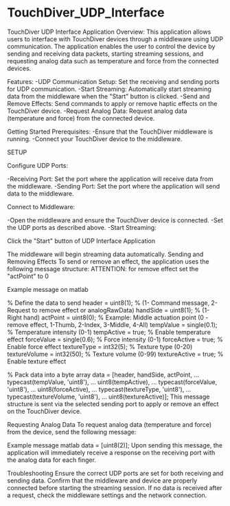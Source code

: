 # TouchDiver_UDP_Interface

TouchDiver UDP Interface Application
Overview:
This application allows users to interface with TouchDiver devices through a middleware using UDP communication. The application enables the user to control the device by sending and receiving data packets, starting streaming sessions, and requesting analog data such as temperature and force from the connected devices.

Features:
-UDP Communication Setup: Set the receiving and sending ports for UDP communication.
-Start Streaming: Automatically start streaming data from the middleware when the "Start" button is clicked.
-Send and Remove Effects: Send commands to apply or remove haptic effects on the TouchDiver device.
-Request Analog Data: Request analog data (temperature and force) from the connected device.

Getting Started
Prerequisites:
-Ensure that the TouchDiver middleware is running.
-Connect your TouchDiver device to the middleware.

SETUP

Configure UDP Ports:

-Receiving Port: Set the port where the application will receive data from the middleware.
-Sending Port: Set the port where the application will send data to the middleware.

Connect to Middleware:

-Open the middleware and ensure the TouchDiver device is connected.
-Set the UDP ports as described above.
-Start Streaming:

Click the "Start" button of UDP Interface Application

The middleware will begin streaming data automatically.
Sending and Removing Effects
To send or remove an effect, the application uses the following message structure:
ATTENTION: for remove effect set the "actPoint" to 0

Example message on matlab

% Define the data to send
header = uint8(1); % (1- Command message, 2- Request to remove effect or analogRawData)
handSide = uint8(1); % (1-Right hand)
actPoint = uint8(0); % Example: Middle actuation point (0 - remove effect, 1-Thumb, 2-Index, 3-Middle, 4-All)
tempValue = single(0.1); % Temperature intensity (0-1)
tempActive = true; % Enable temperature effect
forceValue = single(0.6); % Force intensity (0-1)
forceActive = true; % Enable force effect
textureType = int32(5); % Texture type (0-20)
textureVolume = int32(50); % Texture volume (0-99)
textureActive = true; % Enable texture effect

% Pack data into a byte array
data = [header, handSide, actPoint, ...
    typecast(tempValue, 'uint8'), ...
    uint8(tempActive), ...
    typecast(forceValue, 'uint8'), ...
    uint8(forceActive), ...
    typecast(textureType, 'uint8'), ...
    typecast(textureVolume, 'uint8'), ...
    uint8(textureActive)];
This message structure is sent via the selected sending port to apply or remove an effect on the TouchDiver device.

Requesting Analog Data
To request analog data (temperature and force) from the device, send the following message:

Example message matlab
data = [uint8(2)];
Upon sending this message, the application will immediately receive a response on the receiving port with the analog data for each finger.

Troubleshooting
Ensure the correct UDP ports are set for both receiving and sending data.
Confirm that the middleware and device are properly connected before starting the streaming session.
If no data is received after a request, check the middleware settings and the network connection.
